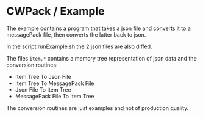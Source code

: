 # CWPack / Example

The example contains a program that takes a json file and converts it to a messagePack file, then converts the latter back to json.

In the script runExample.sh the 2 json files are also diffed.

The files `item.*` contains a memory tree representation of json data and the conversion routines:  

- Item Tree To Json File
- Item Tree To MessagePack File
- Json File To Item Tree
- MessagePack File To Item Tree

The conversion routines are just examples and not of production quality.
